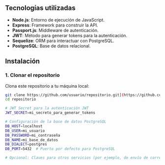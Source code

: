 ## Tecnologías utilizadas

- **Node.js**: Entorno de ejecución de JavaScript.
- **Express**: Framework para construir la API.
- **Passport.js**: Middleware de autenticación.
- **JWT**: Método para generar tokens para la autenticación.
- **Sequelize**: ORM para interactuar con PostgreSQL.
- **PostgreSQL**: Base de datos relacional.

## Instalación

### 1. Clonar el repositorio

Clona este repositorio a tu máquina local:

```bash
git clone https://github.com/usuario/repositorio.git](https://github.com/No-Country-simulation/h3-01-klowhub.git)
cd repositorio

# JWT Secret para la autenticación JWT
JWT_SECRET=mi_secreto_para_generar_tokens

# Configuración de la base de datos PostgreSQL
DB_HOST=localhost
DB_USER=mi_usuario
DB_PASSWORD=mi_contraseña
DB_NAME=mi_base_de_datos
DB_DIALECT=postgres
DB_PORT=5432  # Puerto por defecto para PostgreSQL

# Opcional: Claves para otros servicios (por ejemplo, de envío de correos, API de terceros, etc.)
